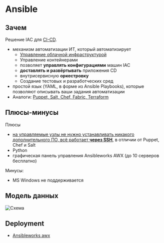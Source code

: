 # Ansible

## Зачем

Решение IAC для [CI-CD](../../arch/pattern/deployment/devops.md).

- механизм автоматизации ИТ, который автоматизирует
  - [Управление облачной инфраструктурой](https://practicum.yandex.ru/blog/ansible-sistema-upravleniya-serverami/)
  - Управление контейнерами
  - позволяет __управлять конфигурациями__ машин IAC
  - __доставлять и развёртывать__ приложения CD
  - внутрисервисную __оркестровку__
  - Создание тестовых и разработческих сред
- простой язык (YAML, в форме из Ansible Playbooks), которые позволяют описывать ваши задания автоматизации
- Аналоги: [Puppet, Salt, Chef, Fabric, Terraform](http://lostapp.ru/soft/ansible)

## Плюсы-минусы

Плюсы

- [на управляемые узлы не нужно устанавливать никакого дополнительного ПО, всё работает __через SSH__](https://habr.com/ru/companies/selectel/articles/196620/), в отличии от Puppet, Chef и Salt
- Python  
- графическая панель управления Ansibleworks AWX (до 10 серверов бесплатно)

Минусы:

- MS Windows не поддерживается

## Модель данных

![Схема](http://www.plantuml.com/plantuml/proxy?cache=no&src=https://raw.githubusercontent.com/daemon110282/daemon110282.github.io/master/technology/ci-cd/ansible.puml)

## Deployment

- [Ansibleworks awx](https://habr.com/ru/companies/pixonic/articles/352184/)